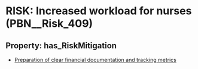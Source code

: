 # RISK: __Increased workload for nurses__ (PBN__Risk_409)

## Property: has_RiskMitigation

* [Preparation of clear financial documentation and tracking metrics](PBN__RiskMitigation_575)


